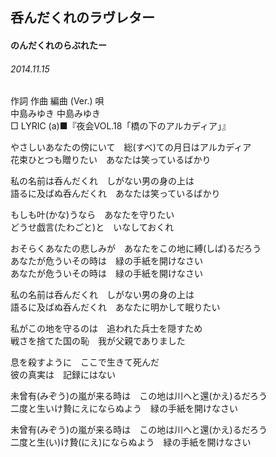 ## 呑んだくれのラヴレター
#### のんだくれのらぶれたー
###### 2014.11.15


作詞  作曲  編曲 (Ver.)   唄  
中島みゆき   中島みゆき          
□ LYRIC (a)■『夜会VOL.18「橋の下のアルカディア」』  

やさしいあなたの傍にいて　総(すべ)ての月日はアルカディア  
花束ひとつも贈りたい　あなたは笑っているばかり  
  
私の名前は呑んだくれ　しがない男の身の上は  
語るに及ばぬ呑んだくれ　あなたは笑っているばかり  
  
もしも叶(かな)うなら　あなたを守りたい  
どうせ戯言(たわごと)と　いなしておくれ  
  
おそらくあなたの悲しみが　あなたをこの地に縛(しば)るだろう  
あなたが危ういその時は　緑の手紙を開けなさい  
あなたが危ういその時は　緑の手紙を開けなさい  
  
  
  
私の名前は呑んだくれ　しがない男の身の上は  
語るに及ばぬ呑んだくれ　あなたに明かして眠りたい  
  
私がこの地を守るのは　追われた兵士を隠すため  
戦さを捨てた国の恥　我が父親でありました  
  
息を殺すように　ここで生きて死んだ  
彼の真実は　記録にはない  
  
未曾有(みぞう)の嵐が来る時は　この地は川へと還(かえ)るだろう  
二度と生いけ贄にえにならぬよう　緑の手紙を開けなさい  
  
未曾有(みぞう)の嵐が来る時は　この地は川へと還(かえ)るだろう  
二度と生(い)け贄(にえ)にならぬよう　緑の手紙を開けなさい  